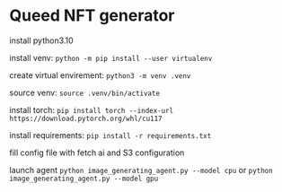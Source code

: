 # Queed NFT generator

install python3.10

install venv: `python -m pip install --user virtualenv`

create virtual envirement: `python3 -m venv .venv`

source venv: `source .venv/bin/activate`

install torch: `pip install torch --index-url https://download.pytorch.org/whl/cu117`

install requirements: `pip install -r requirements.txt`

fill config file with fetch ai and S3 configuration

launch agent `python image_generating_agent.py --model cpu` or `python image_generating_agent.py --model gpu`
